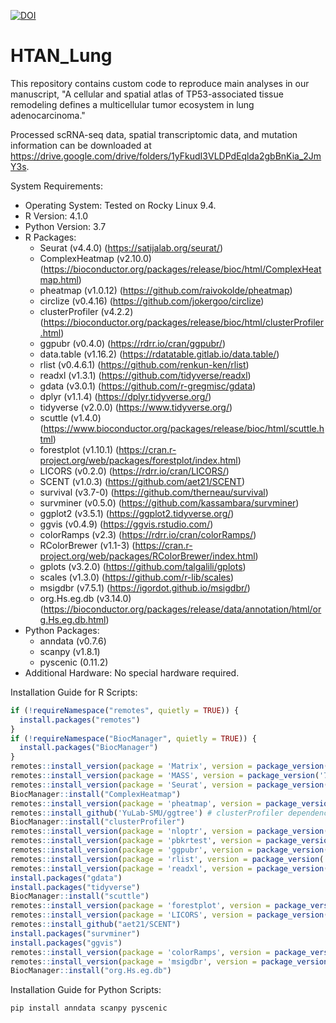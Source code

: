 [![DOI](https://zenodo.org/badge/737005410.svg)](https://doi.org/10.5281/zenodo.15866295)

# HTAN_Lung

This repository contains custom code to reproduce main analyses in our manuscript, "A cellular and spatial atlas of TP53-associated tissue remodeling defines a multicellular tumor ecosystem in lung adenocarcinoma."

Processed scRNA-seq data, spatial transcriptomic data, and mutation information can be downloaded at https://drive.google.com/drive/folders/1yFkudI3VLDPdEqlda2gbBnKia_2JmY3s.

System Requirements:
- Operating System: Tested on Rocky Linux 9.4.
- R Version: 4.1.0
- Python Version: 3.7
- R Packages:
  - Seurat (v4.4.0) (https://satijalab.org/seurat/)
  - ComplexHeatmap (v2.10.0) (https://bioconductor.org/packages/release/bioc/html/ComplexHeatmap.html)
  - pheatmap (v1.0.12) (https://github.com/raivokolde/pheatmap)
  - circlize (v0.4.16) (https://github.com/jokergoo/circlize)
  - clusterProfiler (v4.2.2) (https://bioconductor.org/packages/release/bioc/html/clusterProfiler.html)
  - ggpubr (v0.4.0) (https://rdrr.io/cran/ggpubr/)
  - data.table (v1.16.2) (https://rdatatable.gitlab.io/data.table/)
  - rlist (v0.4.6.1) (https://github.com/renkun-ken/rlist)
  - readxl (v1.3.1) (https://github.com/tidyverse/readxl)
  - gdata (v3.0.1) (https://github.com/r-gregmisc/gdata)
  - dplyr (v1.1.4) (https://dplyr.tidyverse.org/)
  - tidyverse (v2.0.0) (https://www.tidyverse.org/)
  - scuttle (v1.4.0) (https://www.bioconductor.org/packages/release/bioc/html/scuttle.html)
  - forestplot (v1.10.1) (https://cran.r-project.org/web/packages/forestplot/index.html)
  - LICORS (v0.2.0) (https://rdrr.io/cran/LICORS/)
  - SCENT (v1.0.3) (https://github.com/aet21/SCENT)
  - survival (v3.7-0) (https://github.com/therneau/survival)
  - survminer (v0.5.0) (https://github.com/kassambara/survminer)
  - ggplot2 (v3.5.1) (https://ggplot2.tidyverse.org/)
  - ggvis (v0.4.9) (https://ggvis.rstudio.com/)
  - colorRamps (v2.3) (https://rdrr.io/cran/colorRamps/)
  - RColorBrewer (v1.1-3) (https://cran.r-project.org/web/packages/RColorBrewer/index.html)
  - gplots (v3.2.0) (https://github.com/talgalili/gplots)
  - scales (v1.3.0) (https://github.com/r-lib/scales)
  - msigdbr (v7.5.1) (https://igordot.github.io/msigdbr/)
  - org.Hs.eg.db (v3.14.0) (https://bioconductor.org/packages/release/data/annotation/html/org.Hs.eg.db.html)
- Python Packages:
  - anndata (v0.7.6)
  - scanpy (v1.8.1)
  - pyscenic (0.11.2)
- Additional Hardware: No special hardware required.

Installation Guide for R Scripts:

```R
if (!requireNamespace("remotes", quietly = TRUE)) {
  install.packages("remotes")
}
if (!requireNamespace("BiocManager", quietly = TRUE)) {
  install.packages("BiocManager")
}
remotes::install_version(package = 'Matrix', version = package_version('1.6.4')) # Seurat dependency
remotes::install_version(package = 'MASS', version = package_version('7.3-54')) # Seurat dependency
remotes::install_version(package = 'Seurat', version = package_version('4.4.0'))
BiocManager::install("ComplexHeatmap")
remotes::install_version(package = 'pheatmap', version = package_version('1.0.12'))
remotes::install_github('YuLab-SMU/ggtree') # clusterProfiler dependency
BiocManager::install("clusterProfiler")
remotes::install_version(package = 'nloptr', version = package_version('1.2.2.2')) # ggpubr dependency
remotes::install_version(package = 'pbkrtest', version = package_version('0.5.2')) # ggpubr dependency
remotes::install_version(package = 'ggpubr', version = package_version('0.4.0'))
remotes::install_version(package = 'rlist', version = package_version('0.4.6.1'))
remotes::install_version(package = 'readxl', version = package_version('1.3.1'))
install.packages("gdata")
install.packages("tidyverse")
BiocManager::install("scuttle")
remotes::install_version(package = 'forestplot', version = package_version('1.10.1'))
remotes::install_version(package = 'LICORS', version = package_version('0.2.0'))
remotes::install_github("aet21/SCENT")
install.packages("survminer")
install.packages("ggvis")
remotes::install_version(package = 'colorRamps', version = package_version('2.3'))
remotes::install_version(package = 'msigdbr', version = package_version('7.5.1'))
BiocManager::install("org.Hs.eg.db") 
```

Installation Guide for Python Scripts:

```bash
pip install anndata scanpy pyscenic
```
